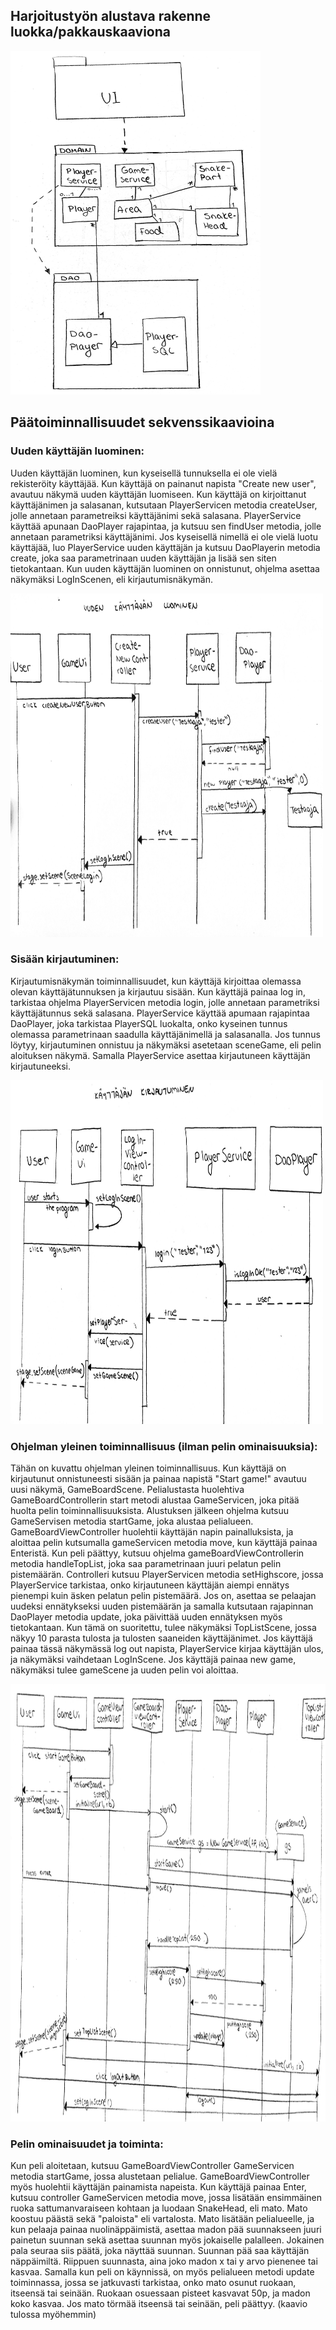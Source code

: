 ## Harjoitustyön alustava rakenne luokka/pakkauskaaviona

 <img src="https://github.com/johannaval/ot-harjoitustyo/blob/master/dokumentaatio/kuvat/IMG_0149.jpeg" width="400" height="550">

## Päätoiminnallisuudet sekvenssikaavioina 

### Uuden käyttäjän luominen:
Uuden käyttäjän luominen, kun kyseisellä tunnuksella ei ole vielä rekisteröity käyttäjää. 
Kun käyttäjä on painanut napista "Create new user", avautuu näkymä uuden käyttäjän luomiseen. Kun käyttäjä on kirjoittanut käyttäjänimen ja salasanan, kutsutaan PlayerServicen metodia createUser, jolle annetaan parametreiksi käyttäjänimi sekä salasana. PlayerService käyttää apunaan DaoPlayer rajapintaa, ja kutsuu sen findUser metodia, jolle annetaan parametriksi käyttäjänimi. Jos kyseisellä nimellä ei ole vielä luotu käyttäjää, luo PlayerService uuden käyttäjän ja kutsuu DaoPlayerin metodia create, joka saa parametrinaan uuden käyttäjän ja lisää sen siten tietokantaan. Kun uuden käyttäjän luominen on onnistunut, ohjelma asettaa näkymäksi LogInScenen, eli kirjautumisnäkymän.

 <img src="https://github.com/johannaval/ot-harjoitustyo/blob/master/dokumentaatio/kuvat/ohte1.jpg" width="500" height="550">
 
 
 
### Sisään kirjautuminen:
Kirjautumisnäkymän toiminnallisuudet, kun käyttäjä kirjoittaa olemassa olevan käyttäjätunnuksen ja kirjautuu sisään.
Kun käyttäjä painaa log in, tarkistaa ohjelma PlayerServicen metodia login, jolle annetaan parametriksi käyttäjätunnus sekä salasana. PlayerService käyttää apumaan rajapintaa DaoPlayer, joka tarkistaa PlayerSQL luokalta, onko kyseinen tunnus olemassa parametrinaan saadulla käyttäjänimellä ja salasanalla. Jos tunnus löytyy, kirjautuminen onnistuu ja näkymäksi asetetaan sceneGame, eli pelin aloituksen näkymä. Samalla PlayerService asettaa kirjautuneen käyttäjän kirjautuneeksi.

<img src="https://github.com/johannaval/ot-harjoitustyo/blob/master/dokumentaatio/kuvat/ohte2.jpg" width="500" height="550">


### Ohjelman yleinen toiminnallisuus (ilman pelin ominaisuuksia):
Tähän on kuvattu ohjelman yleinen toiminnallisuus. Kun käyttäjä on kirjautunut onnistuneesti sisään ja painaa napistä "Start game!" avautuu uusi näkymä, GameBoardScene. Pelialustasta huolehtiva GameBoardControllerin start metodi alustaa GameServicen, joka pitää huolta pelin toiminnallisuuksista. Alustuksen jälkeen ohjelma kutsuu GameServisen metodia startGame, joka  alustaa pelialueen. GameBoardViewController huolehtii käyttäjän napin painalluksista, ja aloittaa pelin kutsumalla gameServicen metodia move, kun käyttäjä painaa Enteristä. Kun peli päättyy, kutsuu ohjelma gameBoardViewControllerin metodia handleTopList, joka saa parametrinaan juuri pelatun pelin pistemäärän. Controlleri kutsuu PlayerServicen metodia setHighscore, jossa PlayerService tarkistaa, onko kirjautuneen käyttäjän aiempi ennätys pienempi kuin äsken pelatun pelin pistemäärä. Jos on, asettaa se pelaajan uudeksi ennätykseksi uuden pistemäärän ja samalla kutsutaan rajapinnan DaoPlayer metodia update, joka päivittää uuden ennätyksen myös tietokantaan. Kun tämä on suoritettu, tulee näkymäksi TopListScene, jossa näkyy 10 parasta tulosta ja tulosten saaneiden käyttäjänimet. Jos käyttäjä painaa tässä näkymässä log out napista, PlayerService kirjaa käyttäjän ulos, ja näkymäksi vaihdetaan LogInScene. Jos käyttäjä painaa new game, näkymäksi tulee gameScene ja uuden pelin voi aloittaa.

 <img src="https://github.com/johannaval/ot-harjoitustyo/blob/master/dokumentaatio/kuvat/IMG_0303.jpeg" width="600" height="700">


### Pelin ominaisuudet ja toiminta:
Kun peli aloitetaan, kutsuu GameBoardViewController GameServicen metodia startGame, jossa alustetaan pelialue. GameBoardViewController myös huolehtii käyttäjän painamista napeista. Kun käyttäjä painaa Enter, kutsuu controller GameServicen metodia move, jossa lisätään ensimmäinen ruoka sattumanvaraiseen kohtaan ja luodaan SnakeHead, eli mato. Mato koostuu päästä sekä "paloista" eli vartalosta. Mato lisätään pelialueelle, ja kun pelaaja painaa nuolinäppäimistä, asettaa madon pää suunnakseen juuri painetun suunnan sekä asettaa suunnan myös jokaiselle palalleen. Jokainen pala seuraa siis päätä, joka näyttää suunnan. Suunnan pää saa käyttäjän näppäimiltä. Riippuen suunnasta, aina joko madon x tai y arvo pienenee tai kasvaa. Samalla kun peli on käynnissä, on myös pelialueen metodi update toiminnassa, jossa se jatkuvasti tarkistaa, onko mato osunut ruokaan, itseensä tai seinään. Ruokaan osuessaan pisteet kasvavat 50p, ja madon koko kasvaa. Jos mato törmää itseensä tai seinään, peli päättyy. (kaavio tulossa myöhemmin)
